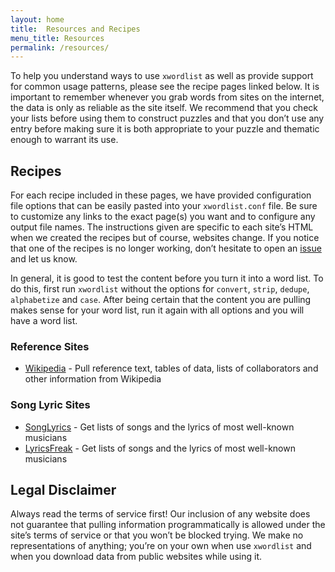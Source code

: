 ```yaml
---
layout: home
title:  Resources and Recipes
menu_title: Resources
permalink: /resources/
---
```


To help you understand ways to use `xwordlist` as well as provide support for common usage patterns, please see the recipe pages linked below. It is important to remember whenever you grab words from sites on the internet, the data is only as reliable as the site itself. We recommend that you check your lists before using them to construct puzzles and that you don’t use any entry before making sure it is both appropriate to your puzzle and thematic enough to warrant its use.

## Recipes

For each recipe included in these pages, we have provided configuration file options that can be easily pasted into your `xwordlist.conf` file. Be sure to customize any links to the exact page(s) you want and to configure any output file names. The instructions given are specific to each site’s HTML when we created the recipes but of course, websites change. If you notice that one of the recipes is no longer working, don’t hesitate to open an [issue](https://github.com/aanker/xwordlist/issues) and let us know.

In general, it is good to test the content before you turn it into a word list. To do this, first run `xwordlist` without the options for `convert`, `strip`, `dedupe`, `alphabetize` and `case`. After being certain that the content you are pulling makes sense for your word list, run it again with all options and you will have a word list.

### Reference Sites

*  [Wikipedia](/recipes/wikipedia) - Pull reference text, tables of data, lists of collaborators and other information from Wikipedia

### Song Lyric Sites

*  [SongLyrics](/recipes/song-lyrics) - Get lists of songs and the lyrics of most well-known musicians
*  [LyricsFreak](/recipes/lyrics-freak) - Get lists of songs and the lyrics of most well-known musicians

## Legal Disclaimer

Always read the terms of service first! Our inclusion of any website does not guarantee that pulling information programmatically is allowed under the site’s terms of service or that you won’t be blocked trying. We make no representations of anything; you’re on your own when use `xwordlist` and when you download data from public websites while using it.
